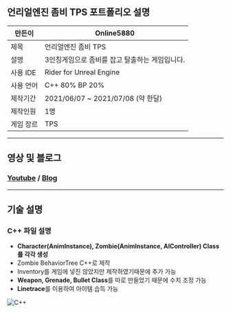 ## 언리얼엔진 좀비 TPS 포트폴리오 설명
만든이|Online5880
---|---|
제목|언리얼엔진 좀비 TPS
설명|3인칭게임으로 좀비를 잡고 탈출하는 게임입니다.
사용 IDE|Rider for Unreal Engine
사용 언어|C++ 80% BP 20%
제작기간|2021/06/07 ~ 2021/07/08 (약 한달)
제작인원|1명
게임 장르|TPS
---
## 영상 및 블로그
### [Youtube](https://www.youtube.com/watch?v=kStbSjYVQe8&t=15s) / [Blog](https://online-unreal.tistory.com/)
---
## 기술 설명
### C++ 파일 설명
* **Character(AnimInstance), Zombie(AnimInstance, AIController) Class를 각각 생성**
* Zombie BehaviorTree C++로 제작
* Inventory를 게임에 넣진 않았지만 제작하였기때문에 추가 가능
* **Weapon, Grenade, Bullet Class**를 따로 만들었기 때문에 수치 조정 가능
* **Linetrace**를 이용하여 아이템 습득 가능

![C++](https://user-images.githubusercontent.com/58097724/126120901-8ce8fc07-f83e-4ed3-9a34-472eb98a3915.png)
